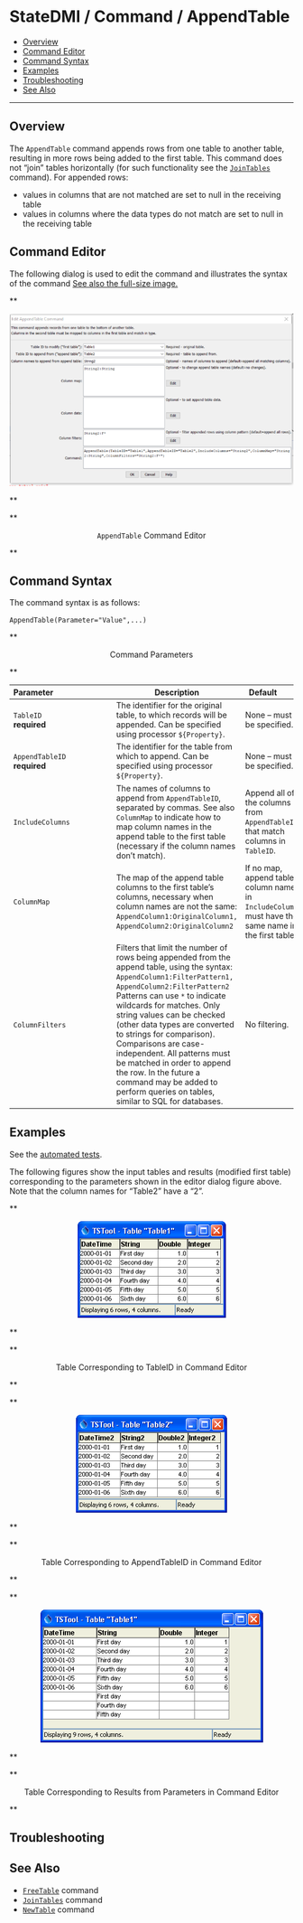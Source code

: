 # StateDMI / Command / AppendTable #

* [Overview](#overview)
* [Command Editor](#command-editor)
* [Command Syntax](#command-syntax)
* [Examples](#examples)
* [Troubleshooting](#troubleshooting)
* [See Also](#see-also)

-------------------------

## Overview ##

The `AppendTable` command appends rows from one table to another table,
resulting in more rows being added to the first table.
This command does not “join” tables horizontally (for such functionality see the [`JoinTables`](../JoinTables/JoinTables) command).
For appended rows:

* values in columns that are not matched are set to null in the receiving table
* values in columns where the data types do not match are set to null in the receiving table

## Command Editor ##

The following dialog is used to edit the command and illustrates the syntax of the command
<a href="../AppendTable.png">See also the full-size image.</a>

**<p style="text-align: center;">
![AppendTable](AppendTable.png)
</p>**

**<p style="text-align: center;">
`AppendTable` Command Editor
</p>**

## Command Syntax ##

The command syntax is as follows:

```text
AppendTable(Parameter="Value",...)
```
**<p style="text-align: center;">
Command Parameters
</p>**

| **Parameter**&nbsp;&nbsp;&nbsp;&nbsp;&nbsp;&nbsp;&nbsp;&nbsp;&nbsp;&nbsp;&nbsp;&nbsp;&nbsp;&nbsp;&nbsp;&nbsp;&nbsp;&nbsp;&nbsp;&nbsp;&nbsp;&nbsp;&nbsp;&nbsp;&nbsp;&nbsp; | **Description** | **Default**&nbsp;&nbsp;&nbsp;&nbsp;&nbsp;&nbsp;&nbsp;&nbsp;&nbsp;&nbsp; |
| --------------|-----------------|----------------- |
|`TableID`<br>**required**|The identifier for the original table, to which records will be appended.  Can be specified using processor `${Property}`.|None – must be specified.|
|`AppendTableID`<br>**required**|The identifier for the table from which to append.  Can be specified using processor `${Property}`.|None – must be specified.|
|`IncludeColumns`|The names of columns to append from `AppendTableID`, separated by commas.  See also` ColumnMap` to indicate how to map column names in the append table to the first table (necessary if the column names don’t match).|Append all of the columns from `AppendTableID` that match columns in `TableID`.|
|`ColumnMap`|The map of the append table columns to the first table’s columns, necessary when column names are not the same:<br>`AppendColumn1:OriginalColumn1, AppendColumn2:OriginalColumn2`|If no map, append table column names in `IncludeColumns` must have the same name in the first table.|
|`ColumnFilters`|Filters that limit the number of rows being appended from the append table, using the syntax:<br>`AppendColumn1:FilterPattern1, AppendColumn2:FilterPattern2`<br>Patterns can use `*` to indicate wildcards for matches.  Only string values can be checked (other data types are converted to strings for comparison).  Comparisons are case-independent.  All patterns must be matched in order to append the row.  In the future a command may be added to perform queries on tables, similar to SQL for databases.|No filtering.|

## Examples ##

See the [automated tests](https://github.com/OpenCDSS/cdss-app-statedmi-test/tree/master/test/regression/commands/AppendTable).

The following figures show the input tables and results (modified first table) corresponding to the parameters shown in the editor dialog figure above.
Note that the column names for “Table2” have a “2”.

**<p style="text-align: center;">
![AppendTable1](AppendTable_Table1.png)
</p>**

**<p style="text-align: center;">
Table Corresponding to TableID in Command Editor
</p>**

**<p style="text-align: center;">
![AppendTable2](AppendTable_Table2.png)
</p>**

**<p style="text-align: center;">
Table Corresponding to AppendTableID in Command Editor
</p>**

**<p style="text-align: center;">
![AppendTable results](AppendTable_Table1Appended.png)
</p>**

**<p style="text-align: center;">
Table Corresponding to Results from Parameters in Command Editor
</p>**

## Troubleshooting ##

## See Also ##

* [`FreeTable`](../FreeTable/FreeTable) command
* [`JoinTables`](../JoinTables/JoinTables) command
* [`NewTable`](../NewTable/NewTable) command
